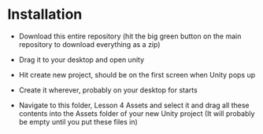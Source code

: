 # Installation

- Download this entire repository (hit the big green button on the main repository to download everything as a zip)

- Drag it to your desktop and open unity

- Hit create new project, should be on the first screen when Unity pops up

- Create it wherever, probably on your desktop for starts

- Navigate to this folder, Lesson 4 Assets and select it and drag all these contents into the Assets folder
  of your new Unity project (It will probably be empty until you put these files in)
